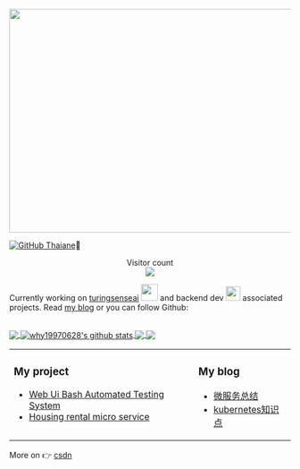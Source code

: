<div align="center">
	<br>
	<a href="https://kubernetes.io/docs/home/" target="_blank">
		<img src="https://raw.githubusercontent.com/yangchuansheng/yangchuansheng/master/assets/header.svg" width="800" height="400">
	</a>
	<br>
</div>

[![GitHub Thaiane](https://img.shields.io/github/followers/why19970628?label=follow&style=social)](https://github.com/why19970628)👋

<p align="center"> 
  Visitor count<br>
  <img src="https://cdn.jsdelivr.net/gh/yangchuansheng/yangchuansheng/assets/count.svg" />
</p>


Currently working on [turingsenseai](https://www.turingsenseai.com/) <img src="https://github.com/TheDudeThatCode/TheDudeThatCode/blob/master/Assets/Developer.gif" width="30px"> and backend dev <img src="https://cdn.jsdelivr.net/gh/yangchuansheng/yangchuansheng/assets/gopher.gif" width="26px"> associated projects. Read [my blog](https://blog.csdn.net/weixin_43746433) or you can follow Github:




<br>

<a href="https://github.com/why19970628">
  <img align="center" src="https://github-readme-stats.vercel.app/api/top-langs/?username=why19970628&theme=dark&hide_langs_below=1" />
</a>

<a href="https://github.com/why19970628">
 <img align="center" src="https://github-readme-stats.vercel.app/api?username=why19970628&show_icons=true&theme=dark&line_height=27" alt="why19970628's github stats"/>
</a>


<a href="https://github.com/why19970628/why19970628">
  <img align="center" src="https://github-readme-stats.vercel.app/api/pin/?username=why19970628&repo=why19970628&theme=dark" />
</a>

<a href="https://github.com/why19970628/Python_Crawler">
 <img align="center" src="https://github-readme-stats.vercel.app/api/pin/?username=why19970628&repo=Python_Crawler&theme=dark" />
</a>

<br>



<table><tr><td valign="top">

### My project
<!-- project starts -->
* [Web Ui Bash Automated Testing System](https://github.com/why19970628/houston)
* [Housing rental micro service](https://github.com/why19970628/home-micro)
<!-- project ends -->
</td><td valign="top">

### My blog
<!-- blog starts -->
* [微服务总结](https://blog.csdn.net/weixin_43746433/article/details/110149345)
* [kubernetes知识点](https://blog.csdn.net/weixin_43746433/article/details/107718793)

<!-- blog ends -->

<!-- </td><td valign="top"> -->


</td></tr></table>

More on 👉
[csdn](https://blog.csdn.net/weixin_43746433)